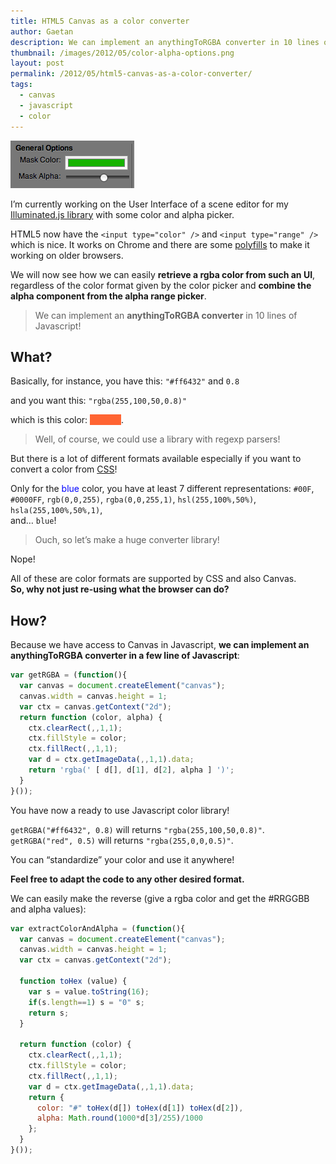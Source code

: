 ```yaml
---
title: HTML5 Canvas as a color converter
author: Gaetan
description: We can implement an anythingToRGBA converter in 10 lines of Javascript!
thumbnail: /images/2012/05/color-alpha-options.png
layout: post
permalink: /2012/05/html5-canvas-as-a-color-converter/
tags:
  - canvas
  - javascript
  - color
---
```


 [2]: http://gre.github.io/illuminated.js/
 [3]: https://github.com/bgrins/spectrum
 [4]: http://www.w3.org/TR/css3-color/

<img src="/images/2012/05/color-alpha-options.png" alt="" class="thumbnail-left" />

I’m currently working on the User Interface of a scene editor for my [Illuminated.js library][2] with some color and alpha picker.

HTML5 now have the `<input type="color" />` and `<input type="range" />` which is nice. It works on Chrome and there are some [polyfills][3] to make it working on older browsers.

We will now see how we can easily **retrieve a rgba color from such an UI**, regardless of the color format given by the color picker and **combine the alpha component from the alpha range picker**.

> We can implement an **anythingToRGBA converter** in 10 lines of Javascript!

## What?

Basically, for instance, you have this: `"#ff6432"` and `0.8`

and you want this: `"rgba(255,100,50,0.8)"`

which is this color: <span style="background: #ff6432; display: inline-block; width: 50px">&nbsp;</span>.

> Well, of course, we could use a library with regexp parsers!

But there is a lot of different formats available especially if you want to convert a color from [CSS][4]!

Only for the <span style="color:blue">blue</span> color, you have at least 7 different representations: `#00F`, `#0000FF`, `rgb(0,0,255)`, `rgba(0,0,255,1)`, `hsl(255,100%,50%)`, `hsla(255,100%,50%,1)`,  
and… `blue`!

> Ouch, so let’s make a huge converter library!

Nope! 

All of these are color formats are supported by CSS and also Canvas.  
**So, why not just re-using what the browser can do?**

<!--more-->


## How?

Because we have access to Canvas in Javascript, **we can implement an anythingToRGBA converter in a few line of Javascript**:

```javascript
var getRGBA = (function(){  
  var canvas = document.createElement("canvas");  
  canvas.width = canvas.height = 1;  
  var ctx = canvas.getContext("2d");  
  return function (color, alpha) {  
    ctx.clearRect(,,1,1);  
    ctx.fillStyle = color;  
    ctx.fillRect(,,1,1);  
    var d = ctx.getImageData(,,1,1).data;  
    return 'rgba(' [ d[], d[1], d[2], alpha ] ')';  
  }  
}());
```

You have now a ready to use Javascript color library! 

`getRGBA("#ff6432", 0.8)` will returns `"rgba(255,100,50,0.8)"`.  
`getRGBA("red", 0.5)` will returns `"rgba(255,0,0,0.5)"`.

You can “standardize” your color and use it anywhere!

**Feel free to adapt the code to any other desired format.**

We can easily make the reverse (give a rgba color and get the #RRGGBB and alpha values):

```javascript
var extractColorAndAlpha = (function(){  
  var canvas = document.createElement("canvas");  
  canvas.width = canvas.height = 1;  
  var ctx = canvas.getContext("2d");  
  
  function toHex (value) {   
    var s = value.toString(16);   
    if(s.length==1) s = "0" s;  
    return s;  
  }  
  
  return function (color) {  
    ctx.clearRect(,,1,1);  
    ctx.fillStyle = color;  
    ctx.fillRect(,,1,1);  
    var d = ctx.getImageData(,,1,1).data;  
    return {  
      color: "#" toHex(d[]) toHex(d[1]) toHex(d[2]),  
      alpha: Math.round(1000*d[3]/255)/1000  
    };  
  }  
}());
```

